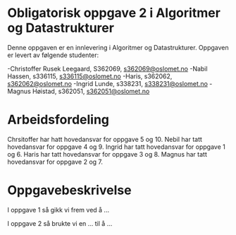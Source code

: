 # Obligatorisk oppgave 2 i Algoritmer og Datastrukturer

Denne oppgaven er en innlevering i Algoritmer og Datastrukturer. 
Oppgaven er levert av følgende studenter:

-Christoffer Rusek Leegaard, S362069, s362069@oslomet.no
-Nabil Hassen, s336115, s336115@oslomet.no
-Haris, s362062, s362062@oslomet.no
-Ingrid Lunde, s338231, s338231@oslomet.no
-Magnus Høistad, s362051, s362051@oslomet.no


# Arbeidsfordeling

Chrsitoffer har hatt hovedansvar for oppgave 5 og 10.
Nebil har tatt hovedansvar for oppgave 4 og 9.
Ingrid har tatt hovedansvar for oppgave 1 og 6.
Haris har tatt hovedansvar for oppgave 3 og 8.
Magnus har tatt hovedansvar for oppgave 2 og 7.

# Oppgavebeskrivelse

I oppgave 1 så gikk vi frem ved å ...

I oppgave 2 så brukte vi en ... til å ...
